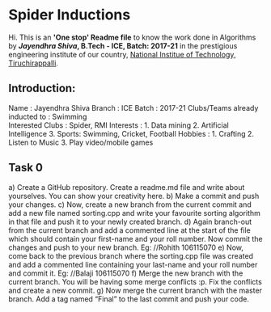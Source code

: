 # Spider Inductions
Hi.
This is an **'One stop' Readme file** to know the work done in Algorithms by ***Jayendhra Shiva*, B.Tech - ICE, Batch: 2017-21** in the prestigious engineering institute of our country, [National Institue of Technology, Tiruchirappalli](https://www.nitt.edu/). 

## Introduction:

Name               						  :  Jayendhra Shiva
Branch              						:  ICE
Batch             						  :  2017-21
Clubs/Teams already inducted to :  Swimming     
Interested Clubs  						  :  Spider, RMI
Interests          						  :  1. Data mining
                       						 2. Artificial Intelligence 
                      					   3. Sports: Swimming, Cricket, Football
Hobbies             						:  1. Crafting
                     						   2. Listen to Music
                       						 3. Play video/mobile games
                                            
## Task 0

a) Create a GitHub repository. Create a readme.md file and write about yourselves. You can show your creativity here.
b) Make a commit and push your changes.
c) Now, create a new branch from the current commit and add a new file named sorting.cpp and write your favourite sorting algorithm in that file and push it to your newly created branch.
d) Again branch-out from the current branch and add a commented line at the start of the file which should contain your first-name and your roll number. Now commit the changes and push to your new branch. Eg: //Rohith 106115070
e) Now, come back to the previous branch where the sorting.cpp file was created and add a commented line containing your last-name and your roll number and commit it. Eg: //Balaji 106115070
f) Merge the new branch with the current branch. You will be having some merge conflicts :p. Fix the conflicts and create a new commit.
g) Now merge the current branch with the master branch. Add a tag named “Final” to the last commit and push your code.

